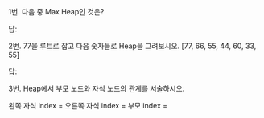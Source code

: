 1번. 다음 중 Max Heap인 것은?

답:


2번. 77을 루트로 잡고 다음 숫자들로 Heap을 그려보시오.
[77, 66, 55, 44, 60, 33, 55]

답:
















3번. Heap에서 부모 노드와 자식 노드의 관계를 서술하시오.

왼쪽 자식 index = 
오른쪽 자식 index =
부모 index = 